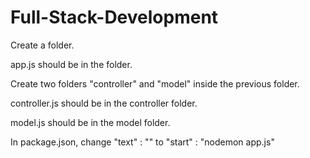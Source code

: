 # Full-Stack-Development
Create a folder.

app.js should be in the folder.

Create two folders "controller" and "model" inside the previous folder.

controller.js should be in the controller folder.

model.js should be in the model folder.

In package.json,
   change "text" : "" to "start" : "nodemon app.js"
